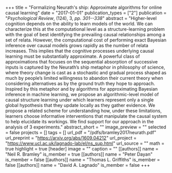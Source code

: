 +++
title = "Formalizing Neurath's ship: Approximate algorithms for online causal learning"
date = "2017-01-01"
publication_types = ["2"]
publication = "_Psychological Review_, (124), 3, _pp. 301--338_"
abstract = "Higher-level cognition depends on the ability to learn models of the world. We can characterize this at the computational level as a structure-learning problem with the goal of best identifying the prevailing causal relationships among a set of relata. However, the computational cost of performing exact Bayesian inference over causal models grows rapidly as the number of relata increases. This implies that the cognitive processes underlying causal learning must be substantially approximate. A powerful class of approximations that focuses on the sequential absorption of successive inputs is captured by the Neurath’s ship metaphor in philosophy of science, where theory change is cast as a stochastic and gradual process shaped as much by people’s limited willingness to abandon their current theory when considering alternatives as by the ground truth they hope to approach. Inspired by this metaphor and by algorithms for approximating Bayesian inference in machine learning, we propose an algorithmic-level model of causal structure learning under which learners represent only a single global hypothesis that they update locally as they gather evidence. We propose a related scheme for understanding how, under these limitations, learners choose informative interventions that manipulate the causal system to help elucidate its workings. We find support for our approach in the analysis of 3 experiments."
abstract_short = ""
image_preview = ""
selected = false
projects = []
tags = []
url_pdf = "/pdfs/bramley2017neurath.pdf"
url_preprint = "https://arxiv.org/abs/1609.04212"
url_project = "https://www.ucl.ac.uk/lagnado-lab/el/ns_sup.html"
url_source = ""
math = true
highlight = true
[header]
image = ""
caption = ""
[[authors]]
	name = "Neil R. Bramley"
	is_member = true
[[authors]]
	name = "Peter Dayan"
	is_member = false
[[authors]]
	name = "Thomas L. Griffiths"
	is_member = false
[[authors]]
	name = "David A. Lagnado"
	is_member = false
+++
